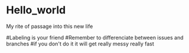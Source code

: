 # Hello_world
My rite of passage into this new life

#Labeling is your friend
#Remember to differenciate between issues and branches
#if you don't do it it will get really messy really fast
